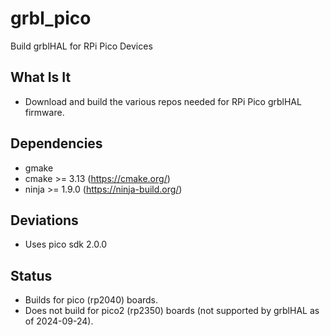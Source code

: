 # grbl_pico
Build grblHAL for RPi Pico Devices

## What Is It
 * Download and build the various repos needed for RPi Pico grblHAL firmware.

## Dependencies
 * gmake
 * cmake >= 3.13 (https://cmake.org/)
 * ninja >= 1.9.0 (https://ninja-build.org/)

## Deviations
  * Uses pico sdk 2.0.0

## Status
 * Builds for pico (rp2040) boards.
 * Does not build for pico2 (rp2350) boards (not supported by grblHAL as of 2024-09-24).

